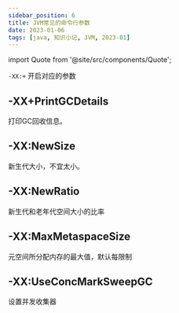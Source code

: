 ```yaml
---
sidebar_position: 6
title: JVM常见的命令行参数
date: 2023-01-06
tags: [java, 知识小记, JVM, 2023-01]
---
```


import Quote from '@site/src/components/Quote';

> <Quote></Quote>

`-XX:+` 开启对应的参数

## -XX+PrintGCDetails
打印GC回收信息。

## -XX:NewSize
新生代大小，不宜太小。

## -XX:NewRatio
新生代和老年代空间大小的比率

## -XX:MaxMetaspaceSize
元空间所分配内存的最大值，默认每限制

## -XX:UseConcMarkSweepGC
设置并发收集器
